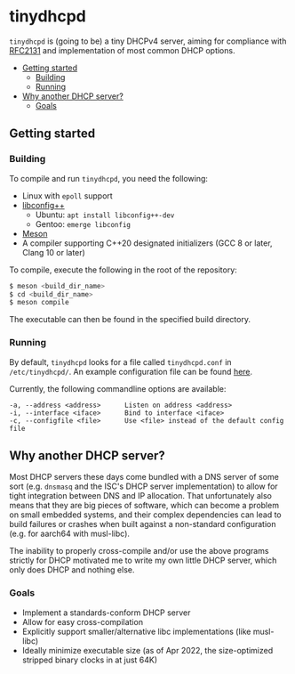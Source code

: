 # tinydhcpd

`tinydhcpd` is (going to be) a tiny DHCPv4 server, aiming for compliance with [RFC2131](https://datatracker.ietf.org/doc/html/rfc2131) and implementation of
most common DHCP options.

- [Getting started](#getting-started)
  - [Building](#building)
  - [Running](#running)
- [Why another DHCP server?](#why-another-dhcp-server)
  - [Goals](#goals)

## Getting started
### Building
To compile and run `tinydhcpd`, you need the following:

- Linux with `epoll` support
- [libconfig++](https://github.com/hyperrealm/libconfig)
  - Ubuntu: `apt install libconfig++-dev`
  - Gentoo: `emerge libconfig`
- [Meson](https://mesonbuild.com/)
- A compiler supporting C++20 designated initializers (GCC 8 or later, Clang 10 or later)

To compile, execute the following in the root of the repository:
```bash
$ meson <build_dir_name>
$ cd <build_dir_name>
$ meson compile
```
The executable can then be found in the specified build directory.

### Running
By default, `tinydhcpd` looks for a file called `tinydhcpd.conf` in `/etc/tinydhcpd/`. An example configuration file can be found [here](examples/example.conf).

Currently, the following commandline options are available:
```
-a, --address <address>      Listen on address <address>
-i, --interface <iface>      Bind to interface <iface>
-c, --configfile <file>      Use <file> instead of the default config file
```
## Why another DHCP server?

Most DHCP servers these days come bundled with a DNS server of some sort (e.g. `dnsmasq` and the ISC's DHCP server implementation) to allow for tight integration between DNS and IP allocation. That unfortunately also means that they are big pieces of software, which can become a problem on small embedded systems, and their complex dependencies can lead to build failures or crashes when built against a non-standard configuration (e.g. for aarch64 with musl-libc).

The inability to properly cross-compile and/or use the above programs strictly for DHCP motivated me to write my own little DHCP server, which only does DHCP and nothing else.

### Goals

- Implement a standards-conform DHCP server
- Allow for easy cross-compilation
- Explicitly support smaller/alternative libc implementations (like musl-libc)
- Ideally minimize executable size (as of Apr 2022, the size-optimized stripped binary clocks in at just 64K)
